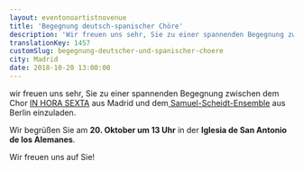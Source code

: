 ```yaml
---
layout: eventonoartistnovenue
title: 'Begegnung deutsch-spanischer Chöre'
description: 'Wir freuen uns sehr, Sie zu einer spannenden Begegnung zwischen dem Chor IN HORA SEXTA aus Madrid und dem Samuel-Scheidt-Ensemble aus Berlin einzuladen. '
translationKey: 1457
customSlug: begegnung-deutscher-und-spanischer-choere
city: Madrid
date: 2018-10-20 13:00:00
---
```


 wir freuen uns sehr, Sie zu einer spannenden Begegnung zwischen dem Chor <a href="https://inhorasexta.com/" target="_blank" rel="nofollow noopener noreferrer" rel="noopener">IN HORA SEXTA</a> aus Madrid und dem<a href="https://www.pmsconcert.de/pdf/Samuel-Scheidt-Ensemble.pdf" target="_blank" rel="nofollow noopener noreferrer" rel="noopener"> Samuel-Scheidt-Ensemble</a> aus Berlin einzuladen.

Wir begrüßen Sie am <strong>20. Oktober um 13 Uhr</strong> in der <strong>Iglesia de San Antonio de los Alemanes</strong>.

Wir freuen uns auf Sie!
